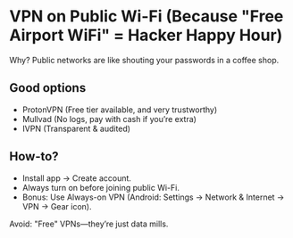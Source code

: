 # VPN on Public Wi-Fi (Because "Free Airport WiFi" = Hacker Happy Hour)

Why? Public networks are like shouting your passwords in a coffee shop.

## Good options

* ProtonVPN (Free tier available, and very trustworthy)
* Mullvad (No logs, pay with cash if you’re extra)
* IVPN (Transparent & audited)

## How-to?

* Install app → Create account.
* Always turn on before joining public Wi-Fi.
* Bonus: Use Always-on VPN (Android: Settings → Network & Internet → VPN → Gear icon).

Avoid: "Free" VPNs—they’re just data mills.
